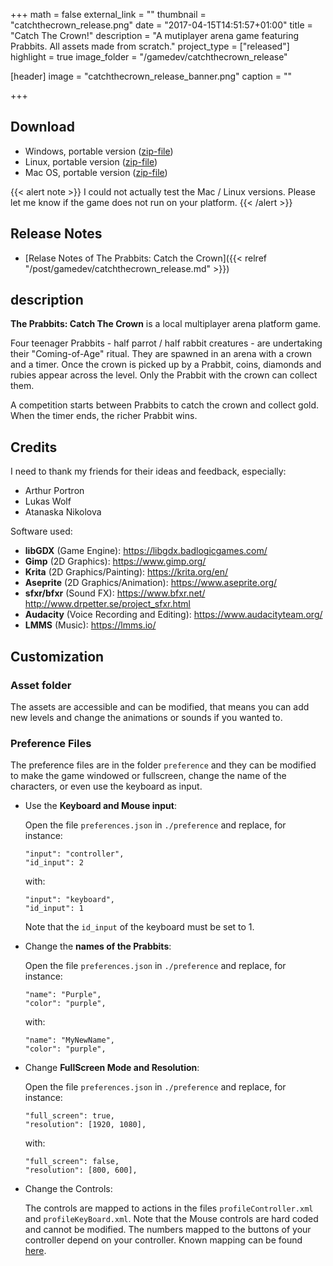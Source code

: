 +++
math = false
external_link = ""
thumbnail = "catchthecrown_release.png"
date = "2017-04-15T14:51:57+01:00"
title = "Catch The Crown!"
description = "A mutiplayer arena game featuring Prabbits. All assets made from scratch."
project_type = ["released"]
highlight = true
image_folder = "/gamedev/catchthecrown_release"

[header]
  image = "catchthecrown_release_banner.png"
  caption = ""

+++

## Download

- Windows, portable version ([zip-file](https://github.com/Nodragem/Catch-the-Crown/releases/download/v0.9-alpha/catchthecrown_win32.zip))
- Linux, portable version ([zip-file](https://github.com/Nodragem/Catch-the-Crown/releases/download/v0.9-alpha/catchthecrown_linux32.zip))
- Mac OS, portable version ([zip-file](https://github.com/Nodragem/Catch-the-Crown/releases/download/v0.9-alpha/catchthecrown_mac.zip))

{{< alert note >}}
I could not actually test the Mac / Linux versions. Please let me know if the game does not run on your platform.
{{< /alert >}}

## Release Notes

 - [Relase Notes of The Prabbits: Catch the Crown]({{< relref "/post/gamedev/catchthecrown_release.md" >}})


## description

**The Prabbits: Catch The Crown** is a local multiplayer arena platform game.

Four teenager Prabbits - half parrot / half rabbit creatures - are undertaking their "Coming-of-Age" ritual. They are spawned in an arena with a crown and a timer. Once the crown is picked up by a Prabbit, coins, diamonds and rubies appear across the level. Only the Prabbit with the crown can collect them. 

A competition starts between Prabbits to catch the crown and collect gold. When the timer ends, the richer Prabbit wins.

## Credits

I need to thank my friends for their ideas and feedback, especially:

- Arthur Portron
- Lukas Wolf
- Atanaska Nikolova

Software used:

- **libGDX** (Game Engine): https://libgdx.badlogicgames.com/
- **Gimp** (2D Graphics): https://www.gimp.org/
- **Krita** (2D Graphics/Painting): https://krita.org/en/
- **Aseprite** (2D Graphics/Animation): https://www.aseprite.org/
- **sfxr/bfxr** (Sound FX): https://www.bfxr.net/ http://www.drpetter.se/project_sfxr.html
- **Audacity** (Voice Recording and Editing): https://www.audacityteam.org/
- **LMMS** (Music): https://lmms.io/

## Customization

### Asset folder
The assets are accessible and can be modified, that means you can add new levels and change the animations or sounds if you wanted to.

### Preference Files
The preference files are in the folder `preference` and they can be modified to make the game windowed or fullscreen, change the name of the characters, or even use the keyboard as input.

  * Use the **Keyboard and Mouse input**:
    
    Open the file `preferences.json` in `./preference` and replace, for instance:
    ```
    "input": "controller",
    "id_input": 2
    ```
    with:
    ```
    "input": "keyboard",
    "id_input": 1
    ```
    Note that the `id_input` of the keyboard must be set to 1.

  * Change the **names of the Prabbits**:
    
    Open the file `preferences.json` in `./preference` and replace, for instance:
    ```
    "name": "Purple",
    "color": "purple",
    ```
    with:
    ```
    "name": "MyNewName",
    "color": "purple",
    ```

  * Change **FullScreen Mode and Resolution**:  
    
    Open the file `preferences.json` in `./preference` and replace, for instance:
    ```
    "full_screen": true,
    "resolution": [1920, 1080],
    ```
    with:
    ```
    "full_screen": false,
    "resolution": [800, 600],
    ```

  * Change the Controls:
    
    The controls are mapped to actions in the files `profileController.xml` and `profileKeyBoard.xml`. Note that the Mouse controls are hard coded and cannot be modified. The numbers mapped to the buttons of your controller depend on your controller.
    Known mapping can be found [here](https://github.com/libgdx/libgdx/tree/master/extensions/gdx-controllers/gdx-controllers/src/com/badlogic/gdx/controllers/mappings).




<!-- ## Screenshot: 
 <img src="/Blog/img/gamedev/catchthecrown_release/catch_crown.gif" width="100%"/> -->


